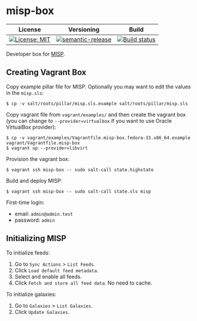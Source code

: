 # misp-box

| License | Versioning | Build |
| ------- | ---------- | ----- |
| [![License: MIT](https://img.shields.io/badge/License-MIT-yellow.svg)](https://opensource.org/licenses/MIT) | [![semantic-release](https://img.shields.io/badge/%20%20%F0%9F%93%A6%F0%9F%9A%80-semantic--release-e10079.svg)](https://github.com/semantic-release/semantic-release) | [![Build status](https://ci.appveyor.com/api/projects/status/vjocnhar8uvvykbe/branch/master?svg=true)](https://ci.appveyor.com/project/nikAizuddin/misp-box/branch/master) |

Developer box for [MISP](https://github.com/MISP/MISP).


## Creating Vagrant Box

Copy example pillar file for MISP. Optionally you may want to edit the values in the `misp.sls`:
```
$ cp -v salt/roots/pillar/misp.sls.example salt/roots/pillar/misp.sls
```

Copy vagrant file from `vagrant/examples/` and then create the vagrant box (you can change to `--provider=virtualbox` if you want to use Oracle VirtualBox provider):
```
$ cp -v vagrant/examples/Vagrantfile.misp-box.fedora-33.x86_64.example vagrant/Vagrantfile.misp-box
$ vagrant up --provider=libvirt
```

Provision the vagrant box:
```
$ vagrant ssh misp-box -- sudo salt-call state.highstate
```

Build and deploy MISP:
```
$ vagrant ssh misp-box -- sudo salt-call state.sls misp
```

First-time login:
* email: `admin@admin.test`
* password: `admin`


## Initializing MISP

To initialize feeds:
1. Go to `Sync Actions` > `List Feeds`.
1. Click `Load default feed metadata`.
1. Select and enable all feeds.
1. Click `Fetch and store all feed data`. No need to cache.

To initialize galaxies:
1. Go to `Galaxies` > `List Galaxies`.
1. Click `Update Galaxies`.
